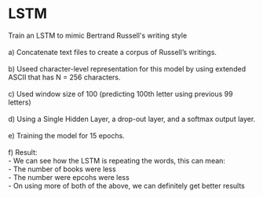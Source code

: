 # LSTM
Train an LSTM to mimic Bertrand Russell's writing style
</br>
</br>
a) Concatenate text files to create a corpus of Russell’s writings.
</br>
</br>
b) Useed character-level representation for this model by using extended ASCII that has N = 256 characters.
</br>
</br>
c) Used window size of 100 (predicting 100th letter using previous 99 letters)
</br>
</br>
d) Using a Single Hidden Layer, a drop-out layer, and a softmax output layer.
</br>
</br>
e) Training the model for 15 epochs.
</br>
</br>
f) Result:
</br> - We can see how the LSTM is repeating the words, this can mean:
</br> - The number of books were less
</br> - The number were epcohs were less
</br> - On using more of both of the above, we can definitely get better results
